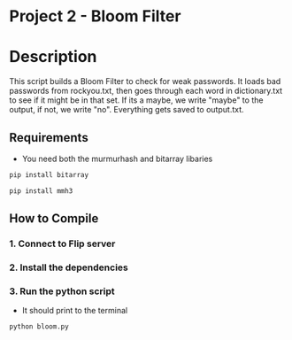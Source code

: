 # Project 2 - Bloom Filter

# Description
This script builds a Bloom Filter to check for weak passwords. It loads bad passwords from rockyou.txt, then goes through each word in dictionary.txt to see if it might be in that set. If its a maybe, we write "maybe" to the output, if not, we write "no". Everything gets saved to output.txt.
## Requirements
- You need both the murmurhash and bitarray libaries

```bash
pip install bitarray
```

```bash
pip install mmh3
```

## How to Compile

### 1. Connect to Flip server

### 2. Install the dependencies

### 3. Run the python script
- It should print to the terminal
```bash
python bloom.py
```

